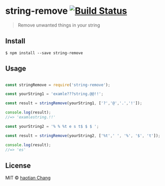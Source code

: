 # string-remove [![Build Status](https://travis-ci.org/cht8687/string-remove.svg?branch=master)](https://travis-ci.org/cht8687/string-remove)

> Remove unwanted things in your string

## Install

```
$ npm install --save string-remove
```

## Usage

```js

const stringRemove = require('string-remove');

const yourString1 = 'examle???string.@@!!';

const result = stringRemove(yourString1, ['?','@','.','!']);

console.log(result);
//=> 'examlestring.!!'

const yourString2 = '% % %t e s t$ $ $ ';

const result = stringRemove(yourString2, ['%t',' ', '%', '$', 't']);

console.log(result);
//=> 'es'

```

## License

MIT © [haotian Chang](https://github.com/cht8687)
